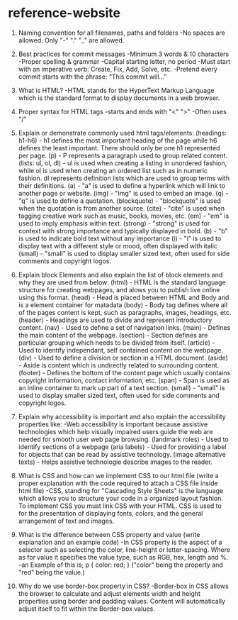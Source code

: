 # reference-website


1. Naming convention for all filenames, paths and folders
-No spaces are allowed. Only "-" "." "_" are allowed.

2. Best practices for commit messages
-Minimum 3 words & 10 characters
-Proper spelling & grammar
-Capital starting letter, no period
-Must start with an imperative verb: Create, Fix, Add, Solve, etc.
-Pretend every commit starts with the phrase: “This commit will…”

3. What is HTML?
-HTML stands for the HyperText Markup Language which is the standard format to display documents in a web browser.

4. Proper syntax for HTML tags
-starts and ends with "<" ">"
-Often uses "/" 

5. Explain or demonstrate commonly used html tags/elements:
(headings: h1-h6) - h1 defines the most important heading of the page while h6 defines the least important. There should only be one h1 represented per page. 
(p) - P represents a paragraph used to group related content.
(lists: ul, ol, dl) - ul is used when creating a listing in unordered fashion, while ol is used when creating an ordered list such as in numeric fashion. dl represents definition lists which are used to group terms with their definitions. 
(a) - "a" is used to define a hyperlink which will link to another page or website.
(img) - "img" is used to embed an image.
(q) - "q" is used to define a quotation.
(blockquote) - "blockquote" is used when the quotation is from another source.
(cite) - "cite" is used when tagging creative work such as music, books, movies, etc.
(em) - "em" is used to imply emphasis within text. 
(strong) - "strong" is used for context with strong importance and typically displayed in bold.
(b) - "b" is used to indicate bold text without any importance 
(i) - "i" is used to display text with a different style or mood, often displayed with italic 
(small) - "small" is used to display smaller sized text, often used for side comments and copyright logos.

6. Explain block Elements and also explain the list of block elements and why they are used from below: 
(html) - HTML is the standard language structure for creating webpages, and alows you to publish live online using this format.
(head) - Head is placed between HTML and Body and is a element container for matadata
(body) - Body tag defines where all of the pages content is kept, such as paragraphs, images, headings, etc. 
(header) - Headings are used to divide and represent introductory content.
(nav) - Used to define a set of navigation links.
(main) - Defines the main content of the webpage. 
(section) - Section defines are particular grouping which needs to be divided from itself. 
(article) - Used to identify independant, self contained content on the webpage.
(div) - Used to define a division or section in a HTML document.
(aside) - Aside is content which is undirectly related to surrounding content.
(footer) - Defines the bottom of the content page which usually contains copyright information, contact information, etc.
(span) - Span is used as an inline container to mark up part of a text section.
(small) - "small" is used to display smaller sized text, often used for side comments and copyright logos.

7. Explain why accessibility is important and also explain the accessibility properties like:
-Web accessibility is important because assistive technologies which help visually impaired users guide the web are needed for smooth user web page browsing. 
(landmark roles) - Used to identify sections of a webpage
(aria labels) - Used for providing a label for objects that can be read by assistive technology.
(image alternative texts) - Helps assistive technologie describe images to the reader.

8. What is CSS and how can we implement CSS to our html file (write a proper explanation with the code required to attach a CSS file inside html file)
-CSS, standing for "Cascading Style Sheets" is the language which allows you to structure your code in a organized layout fashion. To implement CSS you must link CSS with your HTML. CSS is used to for the presentation of displaying fonts, colors, and the general arrangement of text and images.  

9. What is the difference between CSS property and value (write explanation and an example code)
-In CSS property is the aspect of a selector such as selecting the color, line-height or letter-spacing. Where as for value it specifies the value type, such as RGB, hex, length and %. 
-an Example of this is;
p {
    color: red;
} 
("color" being the property and "red" being the value.)

10. Why do we use border-box property in CSS? 
-Border-box in CSS allows the browser to calculate and adjust elements width and height properties using border and padding values. Content will automatically adjust itself to fit within the Border-box values. 



